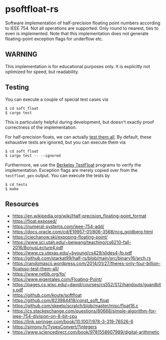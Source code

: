 # psoftfloat-rs
Software implementation of half-precision floating point numbers according to IEEE 754.
Not all operations are supported.
Only round to nearest, ties to even is implemented.
Note that this implementation does not generate floating-point exception flags for underflow etc.

## WARNING
This implementation is for educational purposes only.
It is explicitly not optimized for speed, but readability.

## Testing

You can execute a couple of special test cases via
```console
$ cd soft_float
$ cargo test
```
This is particularly helpful during development, but doesn't exactly proof correctness of the implementation.

For half-precision floats, we can actually [test them all](https://randomascii.wordpress.com/2014/01/27/theres-only-four-billion-floatsso-test-them-all/).
By default, these exhaustive tests are ignored, but you can execute them via
```console
$ cd soft_float
$ cargo test -- --ignored
```

Furthermore, we use the [Berkeley TestFloat](http://www.jhauser.us/arithmetic/TestFloat.html) programs to verify the implementation.
Exception flags are merely copied over from the `testfloat_gen` output.
You can execute the tests by
```console
$ cd tests
$ make
```

## Resources
- https://en.wikipedia.org/wiki/Half-precision_floating-point_format
- https://float.exposed/
- https://numeral-systems.com/ieee-754-add/
- https://docs.oracle.com/cd/E19957-01/806-3568/ncg_goldberg.html
- https://ciechanow.ski/exposing-floating-point/
- https://www.sci.utah.edu/~beiwang/teaching/cs6210-fall-2016/BonusLecture4.pdf
- https://www.cs.utexas.edu/~byoung/cs429/slides4-fp.pdf
- https://github.com/starkat99/half-rs/blob/main/src/binary16/arch.rs
- https://randomascii.wordpress.com/2014/01/27/theres-only-four-billion-floatsso-test-them-all/
- https://www.netlib.org/fp/
- https://www.eigentales.com/Floating-Point/
- https://pages.cs.wisc.edu/~david/courses/cs552/S12/handouts/guardbits.pdf
- https://github.com/koute/softfloat
- https://github.com/823984418/const_soft_float
- https://github.com/skeeto/scratch/blob/master/misc/float16.c
- https://cs.stackexchange.com/questions/80668/simple-algorithm-for-ieee-754-division-on-8-bit-cpu
- https://link.springer.com/book/10.1007/978-3-319-76526-6
- https://simonv.fr/TypesConvert/?integers
- https://www.sciencedirect.com/book/9781558607989/digital-arithmetic
